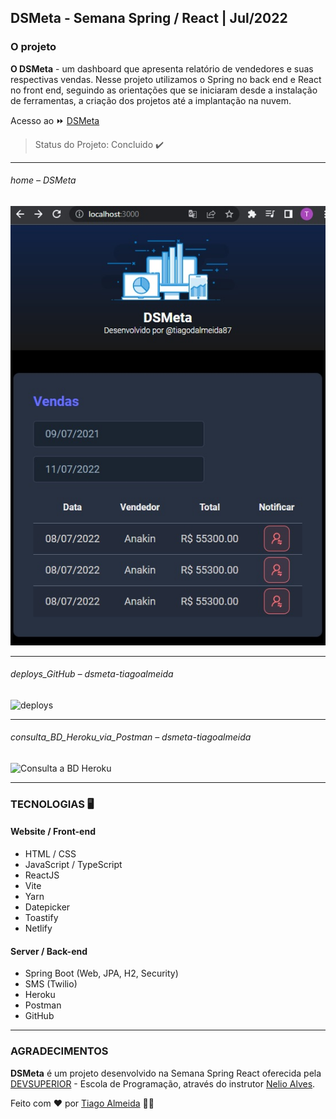 ## DSMeta - Semana Spring / React | Jul/2022

### O projeto

**O DSMeta** -  um dashboard que apresenta relatório de vendedores e suas respectivas vendas. Nesse projeto utilizamos o Spring no back end e React no front end, seguindo as orientações que se iniciaram desde a instalação de ferramentas, a criação dos projetos até a implantação na nuvem.

Acesso ao ⏩ [DSMeta](https://dsmeta-tiagoalmeida.netlify.app/) 

> Status do Projeto: Concluido :heavy_check_mark:
---

###### home – DSMeta
![home_page](https://github.com/tiagodalmeida87/dsmeta/blob/main/frontend/src/assets/img/dsmeta_static_front.jpg)

---
###### deploys_GitHub – dsmeta-tiagoalmeida
![deploys]()

---
###### consulta_BD_Heroku_via_Postman – dsmeta-tiagoalmeida
![Consulta a BD Heroku]()

---

### TECNOLOGIAS 🖥️

#### Website / Front-end
- HTML / CSS
- JavaScript / TypeScript
- ReactJS 
- Vite
- Yarn
- Datepicker
- Toastify
- Netlify

#### Server / Back-end
- Spring Boot (Web, JPA, H2, Security)
- SMS (Twilio)
- Heroku
- Postman
- GitHub

---
### AGRADECIMENTOS
**DSMeta** é um projeto desenvolvido na Semana Spring React oferecida pela [DEVSUPERIOR](https://devsuperior.com.br/) - Escola de Programação, através do instrutor [Nelio Alves](https://www.instagram.com/devsuperior.ig/).

Feito com ❤️ por [Tiago Almeida](https://github.com/tiagodalmeida87) 🧑‍💻
